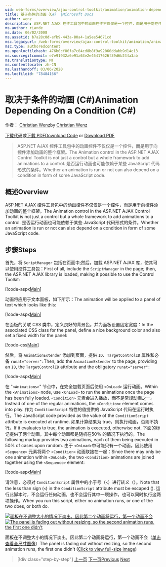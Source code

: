```yaml
---
uid: web-forms/overview/ajax-control-toolkit/animation/animation-depending-on-a-condition-cs
title: 基于条件的动画（C#） |Microsoft Docs
author: wenz
description: ASP.NET AJAX 控件工具包中的动画控件不仅仅是一个控件，而是用于向控件添加动画的整个框架。 动画是否为 。
ms.author: riande
ms.date: 06/02/2008
ms.assetid: b7a28c0d-efb9-443a-80a4-1a5ee54671cd
msc.legacyurl: /web-forms/overview/ajax-control-toolkit/animation/animation-depending-on-a-condition-cs
msc.type: authoredcontent
ms.openlocfilehash: 476b0cf80fa7c04cd8b8f9a92060ddabb9d14c13
ms.sourcegitcommit: e7e91932a6e91a63e2e46417626f39d6b244a3ab
ms.translationtype: MT
ms.contentlocale: zh-CN
ms.lasthandoff: 03/06/2020
ms.locfileid: "78484166"
---
```

# <a name="animation-depending-on-a-condition-c"></a><span data-ttu-id="6b8a8-104">取决于条件的动画 (C#)</span><span class="sxs-lookup"><span data-stu-id="6b8a8-104">Animation Depending On a Condition (C#)</span></span>

<span data-ttu-id="6b8a8-105">作者： [Christian Wenz](https://github.com/wenz)</span><span class="sxs-lookup"><span data-stu-id="6b8a8-105">by [Christian Wenz](https://github.com/wenz)</span></span>

<span data-ttu-id="6b8a8-106">[下载代码](https://download.microsoft.com/download/f/9/a/f9a26acd-8df4-4484-8a18-199e4598f411/Animation4.cs.zip)或[下载 PDF](https://download.microsoft.com/download/6/7/1/6718d452-ff89-4d3f-a90e-c74ec2d636a3/animation4CS.pdf)</span><span class="sxs-lookup"><span data-stu-id="6b8a8-106">[Download Code](https://download.microsoft.com/download/f/9/a/f9a26acd-8df4-4484-8a18-199e4598f411/Animation4.cs.zip) or [Download PDF](https://download.microsoft.com/download/6/7/1/6718d452-ff89-4d3f-a90e-c74ec2d636a3/animation4CS.pdf)</span></span>

> <span data-ttu-id="6b8a8-107">ASP.NET AJAX 控件工具包中的动画控件不仅仅是一个控件，而是用于向控件添加动画的整个框架。</span><span class="sxs-lookup"><span data-stu-id="6b8a8-107">The Animation control in the ASP.NET AJAX Control Toolkit is not just a control but a whole framework to add animations to a control.</span></span> <span data-ttu-id="6b8a8-108">是否运行动画也可能依赖于某些 JavaScript 代码形式的条件。</span><span class="sxs-lookup"><span data-stu-id="6b8a8-108">Whether an animation is run or not can also depend on a condition in form of some JavaScript code.</span></span>

## <a name="overview"></a><span data-ttu-id="6b8a8-109">概述</span><span class="sxs-lookup"><span data-stu-id="6b8a8-109">Overview</span></span>

<span data-ttu-id="6b8a8-110">ASP.NET AJAX 控件工具包中的动画控件不仅仅是一个控件，而是用于向控件添加动画的整个框架。</span><span class="sxs-lookup"><span data-stu-id="6b8a8-110">The Animation control in the ASP.NET AJAX Control Toolkit is not just a control but a whole framework to add animations to a control.</span></span> <span data-ttu-id="6b8a8-111">是否运行动画也可能依赖于某些 JavaScript 代码形式的条件。</span><span class="sxs-lookup"><span data-stu-id="6b8a8-111">Whether an animation is run or not can also depend on a condition in form of some JavaScript code.</span></span>

## <a name="steps"></a><span data-ttu-id="6b8a8-112">步骤</span><span class="sxs-lookup"><span data-stu-id="6b8a8-112">Steps</span></span>

<span data-ttu-id="6b8a8-113">首先，将 `ScriptManager` 包括在页面中;然后，加载 ASP.NET AJAX 库，使其可以使用控件工具包：</span><span class="sxs-lookup"><span data-stu-id="6b8a8-113">First of all, include the `ScriptManager` in the page; then, the ASP.NET AJAX library is loaded, making it possible to use the Control Toolkit:</span></span>

[!code-aspx[Main](animation-depending-on-a-condition-cs/samples/sample1.aspx)]

<span data-ttu-id="6b8a8-114">动画将应用于文本面板，如下所示：</span><span class="sxs-lookup"><span data-stu-id="6b8a8-114">The animation will be applied to a panel of text which looks like this:</span></span>

[!code-aspx[Main](animation-depending-on-a-condition-cs/samples/sample2.aspx)]

<span data-ttu-id="6b8a8-115">在面板的关联 CSS 类中，定义良好的背景色，并为面板设置固定宽度：</span><span class="sxs-lookup"><span data-stu-id="6b8a8-115">In the associated CSS class for the panel, define a nice background color and also set a fixed width for the panel:</span></span>

[!code-css[Main](animation-depending-on-a-condition-cs/samples/sample3.css)]

<span data-ttu-id="6b8a8-116">然后，将 `AnimationExtender` 添加到页面，提供 `ID`、`TargetControlID` 属性和必备 `runat="server":`</span><span class="sxs-lookup"><span data-stu-id="6b8a8-116">Then, add the `AnimationExtender` to the page, providing an `ID`, the `TargetControlID` attribute and the obligatory `runat="server":`</span></span>

[!code-aspx[Main](animation-depending-on-a-condition-cs/samples/sample4.aspx)]

<span data-ttu-id="6b8a8-117">在 "`<Animations>`" 节点中，在完全加载页面后使用 `<OnLoad>` 运行动画。</span><span class="sxs-lookup"><span data-stu-id="6b8a8-117">Within the `<Animations>` node, use `<OnLoad>` to run the animations once the page has been fully loaded.</span></span> <span data-ttu-id="6b8a8-118">`<Condition>` 元素会进入播放，而不是常规动画之一。</span><span class="sxs-lookup"><span data-stu-id="6b8a8-118">Instead of one of the regular animations, the `<Condition>` element comes into play.</span></span> <span data-ttu-id="6b8a8-119">作为 `ConditionScript` 特性的值提供的 JavaScript 代码在运行时执行。</span><span class="sxs-lookup"><span data-stu-id="6b8a8-119">The JavaScript code provided as the value of the `ConditionScript` attribute is executed at runtime.</span></span> <span data-ttu-id="6b8a8-120">如果计算结果为 true，则执行动画，否则不执行。</span><span class="sxs-lookup"><span data-stu-id="6b8a8-120">If it evaluates to true, the animation is executed, otherwise not.</span></span> <span data-ttu-id="6b8a8-121">下面的标记提供了两个动画，其中每个动画都是随机在50% 的情况下执行的。</span><span class="sxs-lookup"><span data-stu-id="6b8a8-121">The following markup provides two animations, each of them being executed in 50% of cases upon random.</span></span> <span data-ttu-id="6b8a8-122">由于 `<OnLoad>`中可能只有一个动画，因此使用 `<Sequence>` 元素将两个 `<Condition>` 动画联接在一起：</span><span class="sxs-lookup"><span data-stu-id="6b8a8-122">Since there may only be one animation within `<OnLoad>`, the two `<Condition>` animations are joined together using the `<Sequence>` element:</span></span>

[!code-aspx[Main](animation-depending-on-a-condition-cs/samples/sample5.aspx)]

<span data-ttu-id="6b8a8-123">请注意，必须对 `ConditionScript` 属性中的小于号（`<`）进行转义（）。</span><span class="sxs-lookup"><span data-stu-id="6b8a8-123">Note that the less than sign (`<`) in the `ConditionScript` attribute must be escaped ().</span></span> <span data-ttu-id="6b8a8-124">运行此脚本时，不会运行任何动画，也不会运行其中一项操作，也可以同时执行这两项操作。</span><span class="sxs-lookup"><span data-stu-id="6b8a8-124">When you run this script, either no animation runs, or one of the two does, or both do.</span></span>

<span data-ttu-id="6b8a8-125">[![面板在不调整大小的情况下淡出，因此第二个动画将运行，第一个动画不会](animation-depending-on-a-condition-cs/_static/image2.png)](animation-depending-on-a-condition-cs/_static/image1.png)</span><span class="sxs-lookup"><span data-stu-id="6b8a8-125">[![The panel is fading out without resizing, so the second animation runs, the first one didn't](animation-depending-on-a-condition-cs/_static/image2.png)](animation-depending-on-a-condition-cs/_static/image1.png)</span></span>

<span data-ttu-id="6b8a8-126">面板在不调整大小的情况下淡出，因此第二个动画将运行，第一个动画不会（[单击查看全尺寸图像](animation-depending-on-a-condition-cs/_static/image3.png)）</span><span class="sxs-lookup"><span data-stu-id="6b8a8-126">The panel is fading out without resizing, so the second animation runs, the first one didn't ([Click to view full-size image](animation-depending-on-a-condition-cs/_static/image3.png))</span></span>

> [!div class="step-by-step"]
> <span data-ttu-id="6b8a8-127">[上一页](executing-several-animations-after-each-other-cs.md)
> [下一页](picking-one-animation-out-of-a-list-cs.md)</span><span class="sxs-lookup"><span data-stu-id="6b8a8-127">[Previous](executing-several-animations-after-each-other-cs.md)
[Next](picking-one-animation-out-of-a-list-cs.md)</span></span>
